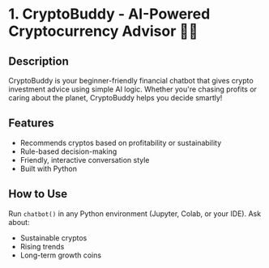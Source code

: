 # 1. CryptoBuddy - AI-Powered Cryptocurrency Advisor 💸🌱

## Description
CryptoBuddy is your beginner-friendly financial chatbot that gives crypto investment advice using simple AI logic. Whether you're chasing profits or caring about the planet, CryptoBuddy helps you decide smartly!

## Features
- Recommends cryptos based on profitability or sustainability
- Rule-based decision-making
- Friendly, interactive conversation style
- Built with Python

## How to Use
Run `chatbot()` in any Python environment (Jupyter, Colab, or your IDE). Ask about:
- Sustainable cryptos
- Rising trends
- Long-term growth coins
